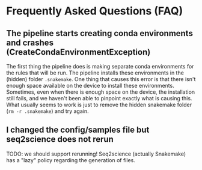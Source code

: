 # Frequently Asked Questions (FAQ)

## The pipeline starts creating conda environments and crashes (CreateCondaEnvironmentException)
The first thing the pipeline does is making separate conda environments for the rules that will be run. The pipeline installs these environments in the (hidden) folder `.snakemake`. One thing that causes this error is that there isn't enough space available on the device to install these environments. Sometimes, even when there is enough space on the device, the installation still fails, and we haven't been able to pinpoint exactly what is causing this. What usually seems to work is just to remove the hidden snakemake folder (`rm -r .snakemake`) and try again. 

## I changed the config/samples file but seq2science does not rerun
TODO: we should support rerunning!
Seq2science (actually Snakemake) has a "lazy" policy regarding the generation of files. 
